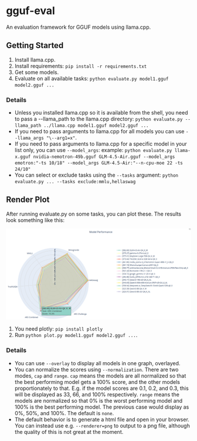 # gguf-eval

An evaluation framework for GGUF models using llama.cpp.

## Getting Started

1. Install llama.cpp.
2. Install requirements: `pip install -r requirements.txt`
3. Get some models.
4. Evaluate on all available tasks: `python evaluate.py model1.gguf model2.gguf ...`

### Details

* Unless you installed llama.cpp so it is available from the shell, you need to pass a --llama_path to the llama.cpp directory: `python evaluate.py --llama_path ../llama.cpp model1.gguf model2.gguf ...`
* If you need to pass arguments to llama.cpp for all models you can use `--llama_args "\--arg1=x"`.
* If you need to pass arguments to llama.cpp for a specific model in your list only, you can use `--model_args`: example: `python evaluate.py llama-x.gguf nvidia-nemotron-49b.gguf GLM-4.5-Air.gguf --model_args emotron:"-ts 10/18" --model_args GLM-4.5-Air:"--n-cpu-moe 22 -ts 24/10"`
* You can select or exclude tasks using the `--tasks` argument: `python evaluate.py ... --tasks exclude:mmlu,hellaswag`

## Render Plot

After running evaluate.py on some tasks, you can plot these. The results look something like this:

![Plot example](docs/images/plot-examples.png "Plot example")

1. You need plotly: `pip install plotly`
2. Run `python plot.py model1.gguf model2.gguf ...`.

### Details

* You can use `--overlay` to display all models in one graph, overlayed.
* You can normalize the scores using `--normalization`. There are two modes, `cap` and `range`. `cap` means the models are all normalized so that the best performing model gets a 100% score, and the other models proportionately to that. E.g. if the model scores are 0.1, 0.2, and 0.3, this will be displayed as 33, 66, and 100% respectively. `range` means the models are normalized so that 0% is the worst performing model and 100% is the best performing model. The previous case would display as 0%, 50%, and 100%. The default is `none`.
* The default behavior is to generate a html file and open in your browser. You can instead use e.g. `--renderer=png` to output to a png file, although the quality of this is not great at the moment.
